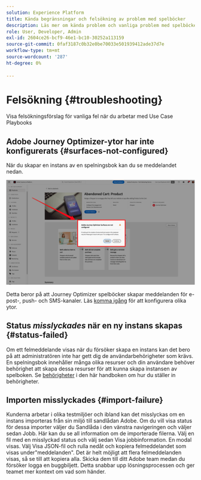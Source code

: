 ```yaml
---
solution: Experience Platform
title: Kända begränsningar och felsökning av problem med spelböcker
description: Läs mer om kända problem och vanliga problem med spelböcker och hur du felsöker dem
role: User, Developer, Admin
exl-id: 2604ce26-bcf9-46e1-bc10-30252a113159
source-git-commit: 0faf3187c0b32e0be70033e501939412ade37d7e
workflow-type: tm+mt
source-wordcount: '287'
ht-degree: 0%

---
```



# Felsökning {#troubleshooting}

Visa felsökningsförslag för vanliga fel när du arbetar med Use Case Playbooks

## Adobe Journey Optimizer-ytor har inte konfigurerats {#surfaces-not-configured}

När du skapar en instans av en spelningsbok kan du se meddelandet nedan.

![Felsökning](/help/use-case-playbooks/assets/playbooks/troubleshooting/troubleshooting-ajo.png)

Detta beror på att Journey Optimizer spelböcker skapar meddelanden för e-post-, push- och SMS-kanaler. Läs [komma igång](/help/use-case-playbooks/playbooks/get-started.md#configure-sandbox-and-channel-surfaces-in-journey-optimizer) för att konfigurera olika ytor.

## Status *misslyckades* när en ny instans skapas {#status-failed}

Om ett felmeddelande visas när du försöker skapa en instans kan det bero på att administratören inte har gett dig de användarbehörigheter som krävs. En spelningsbok innehåller många olika resurser och din användare behöver behörighet att skapa dessa resurser för att kunna skapa instansen av spelboken. Se [behörigheter](/help/use-case-playbooks/playbooks/get-started.md#grant-your-team-the-required-access-permissions) i den här handboken om hur du ställer in behörigheter.

## Importen misslyckades {#import-failure}

Kunderna arbetar i olika testmiljöer och ibland kan det misslyckas om en instans importeras från sin miljö till sandlådan Adobe. Om du vill visa status för dessa importer väljer du Sandlåda i den vänstra navigeringen och väljer sedan Jobb. Här kan du se all information om de importerade filerna. Välj en fil med en misslyckad status och välj sedan Visa jobbinformation. En modal visas. Välj Visa JSON-fil och rulla nedåt och kopiera felmeddelandet som visas under&quot;meddelanden&quot;. Det är helt möjligt att flera felmeddelanden visas, så se till att kopiera alla. Skicka dem till ditt Adobe team medan du försöker logga en buggbiljett. Detta snabbar upp lösningsprocessen och ger teamet mer kontext om vad som händer.

